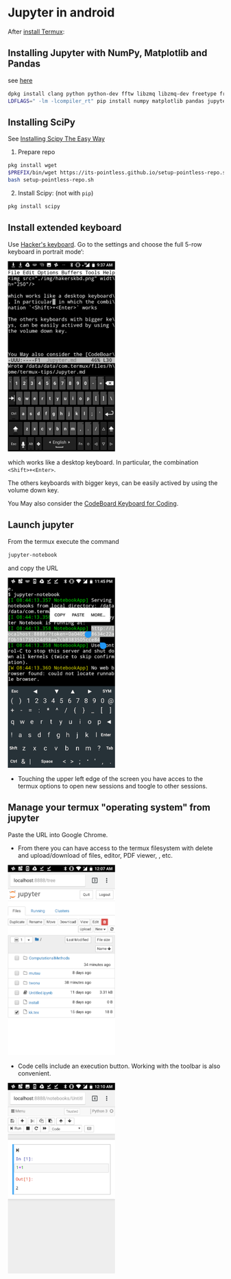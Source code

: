 # Jupyter in android
After [install Termux](./termux.md):

## Installing Jupyter with NumPy, Matplotlib and Pandas

see [here](https://www.leouieda.com/blog/scipy-on-android.html)
```bash
dpkg install clang python python-dev fftw libzmq libzmq-dev freetype freetype-dev libpng libpng-dev pkg-config
LDFLAGS=" -lm -lcompiler_rt" pip install numpy matplotlib pandas jupyter
```

## Installing SciPy
See [Installing Scipy The Easy Way](https://wiki.termux.com/wiki/Installing_Scipy_The_Easy_Way)

1. Prepare repo
```bash
pkg install wget
$PREFIX/bin/wget https://its-pointless.github.io/setup-pointless-repo.sh
bash setup-pointless-repo.sh
```
2. Install Scipy: (not with `pip`)
```bash
pkg install scipy
```
## Install extended keyboard
Use [Hacker's keyboard](https://github.com/klausw/hackerskeyboard). Go to the settings and choose the full 5-row keyboard in portrait mode‘:

<img src="./img/hackerskbd.png" width="250"/>

which works like a desktop keyboard. In particular,  the combination `<Shift>+<Enter>`.

The others keyboards with bigger keys, can be easily actived by using the volume down key.



You May also consider the [CodeBoard Keyboard for Coding](https://play.google.com/store/apps/details?id=com.gazlaws.codeboard&hl=en).

## Launch jupyter
From the termux execute the command
```bash
jupyter-notebook
```
and copy the URL

<img src="./img/jupyter.png" width="250"/>

* Touching the upper left edge of the screen you have acces to the termux options to open new sessions and toogle to other sessions. 
## Manage your termux "operating system" from jupyter
Paste the URL into Google Chrome. 
*  From there you can  have access to the termux filesystem with delete and upload/download of files, editor, PDF viewer, ,  etc.
<img src="./img/chrome1.png" width="250"/>

* Code cells include an execution button. Working with the toolbar is also convenient.
<img src="./img/chrome2.png" width="250"/>

